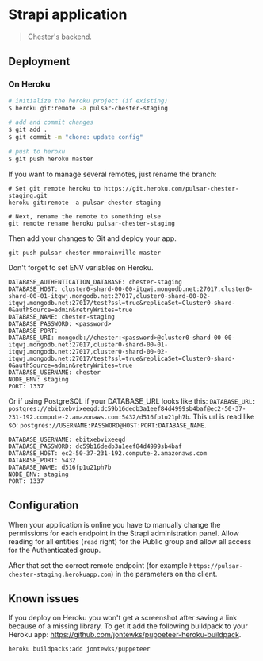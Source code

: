 # Strapi application

> Chester's backend.

## Deployment

### On Heroku

```bash
# initialize the heroku project (if existing)
$ heroku git:remote -a pulsar-chester-staging

# add and commit changes
$ git add .
$ git commit -m "chore: update config"

# push to heroku
$ git push heroku master
```

If you want to manage several remotes, just rename the branch:
```
# Set git remote heroku to https://git.heroku.com/pulsar-chester-staging.git
heroku git:remote -a pulsar-chester-staging

# Next, rename the remote to something else
git remote rename heroku pulsar-chester-staging
```

Then add your changes to Git and deploy your app.

```
git push pulsar-chester-mmorainville master
```

Don't forget to set ENV variables on Heroku.

```
DATABASE_AUTHENTICATION_DATABASE: chester-staging
DATABASE_HOST: cluster0-shard-00-00-itqwj.mongodb.net:27017,cluster0-shard-00-01-itqwj.mongodb.net:27017,cluster0-shard-00-02-itqwj.mongodb.net:27017/test?ssl=true&replicaSet=Cluster0-shard-0&authSource=admin&retryWrites=true
DATABASE_NAME: chester-staging
DATABASE_PASSWORD: <password>
DATABASE_PORT:
DATABASE_URI: mongodb://chester:<password>@cluster0-shard-00-00-itqwj.mongodb.net:27017,cluster0-shard-00-01-itqwj.mongodb.net:27017,cluster0-shard-00-02-itqwj.mongodb.net:27017/test?ssl=true&replicaSet=Cluster0-shard-0&authSource=admin&retryWrites=true
DATABASE_USERNAME: chester
NODE_ENV: staging
PORT: 1337
```

Or if using PostgreSQL if your DATABASE_URL looks like this: `DATABASE_URL: postgres://ebitxebvixeeqd:dc59b16dedb3a1eef84d4999sb4baf@ec2-50-37-231-192.compute-2.amazonaws.com:5432/d516fp1u21ph7b`.
This url is read like so: `postgres://USERNAME:PASSWORD@HOST:PORT:DATABASE_NAME`.

```postgres://wvawylkzdjctev:72f09a79588875d55cc38a72495a1fe1c8af018a2c23b53e4e5797d77d9ef4e8@ec2-54-246-84-100.eu-west-1.compute.amazonaws.com:5432/dferrvr9rmepk5
DATABASE_USERNAME: ebitxebvixeeqd
DATABASE_PASSWORD: dc59b16dedb3a1eef84d4999sb4baf
DATABASE_HOST: ec2-50-37-231-192.compute-2.amazonaws.com
DATABASE_PORT: 5432
DATABASE_NAME: d516fp1u21ph7b
NODE_ENV: staging
PORT: 1337
```

## Configuration

When your application is online you have to manually change the permissions for each endpoint in the Strapi administration panel.
Allow reading for all entities (`read` right) for the Public group and allow all access for the Authenticated group.

After that set the correct remote endpoint (for example `https://pulsar-chester-staging.herokuapp.com`) in the parameters on the client.

## Known issues

If you deploy on Heroku you won't get a screenshot after saving a link because of a missing library.
To get it add the following buildpack to your Heroku app: https://github.com/jontewks/puppeteer-heroku-buildpack.

```
heroku buildpacks:add jontewks/puppeteer
```

